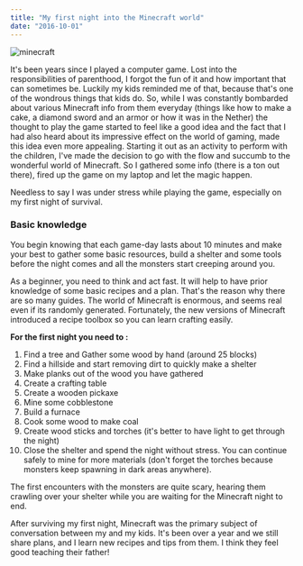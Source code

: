 ```yaml
---
title: "My first night into the Minecraft world"
date: "2016-10-01"
---
```


![minecraft](images/minecraft.png)

It's been years since I played a computer game. Lost into the responsibilities of parenthood, I forgot the fun of it and how important that can sometimes be. Luckily my kids reminded me of that, because that's one of the wondrous things that kids do. So, while I was constantly bombarded about various Minecraft info from them everyday (things like how to make a cake, a diamond sword and an armor or how it was in the Nether) the thought to play the game started to feel like a good idea and the fact that I had also heard about its impressive effect on the world of gaming, made this idea even more appealing. Starting it out as an activity to perform with the children, I've made the decision to go with the flow and succumb to the wonderful world of Minecraft. So I gathered some info (there is a ton out there), fired up the game on my laptop and let the magic happen.

Needless to say I was under stress while playing the game, especially on my first night of survival.

### Basic knowledge

You begin knowing that each game-day lasts about 10 minutes and make your best to gather some basic resources, build a shelter and some tools before the night comes and all the monsters start creeping around you.

As a beginner, you need to think and act fast. It will help to have prior knowledge of some basic recipes and a plan. That's the reason why there are so many guides. The world of Minecraft is enormous, and seems real even if its randomly generated. Fortunately, the new versions of Minecraft introduced a recipe toolbox so you can learn crafting easily.

**For the first night you need to :**

1. Find a tree and Gather some wood by hand (around 25 blocks)
2. Find a hillside and start removing dirt to quickly make a shelter
3. Make planks out of the wood you have gathered
4. Create a crafting table
5. Create a wooden pickaxe
6. Mine some cobblestone
7. Build a furnace
8. Cook some wood to make coal
9. Create wood sticks and torches (it's better to have light to get through the night)
10. Close the shelter and spend the night without stress. You can continue safely to mine for more materials (don't forget the torches because monsters keep spawning in dark areas anywhere).

The first encounters with the monsters are quite scary, hearing them crawling over your shelter while you are waiting for the Minecraft night to end.

After surviving my first night, Minecraft was the primary subject of conversation between my and my kids. It's been over a year and we still share plans, and I learn new recipes and tips from them. I think they feel good teaching their father!

